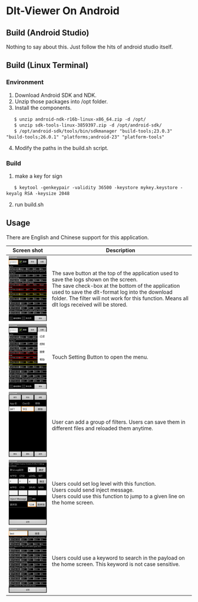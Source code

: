 # Dlt-Viewer On Android

## Build (Android Studio)

Nothing to say about this. Just follow the hits of android studio itself.

## Build (Linux Terminal)

### Environment
1. Download Android SDK and NDK.
2. Unzip those packages into /opt folder.
3. Install the components.
```(base)
   $ unzip android-ndk-r16b-linux-x86_64.zip -d /opt/
   $ unzip sdk-tools-linux-3859397.zip -d /opt/android-sdk/
   $ /opt/android-sdk/tools/bin/sdkmanager "build-tools;23.0.3" "build-tools;26.0.1" "platforms;android-23" "platform-tools"
```
4. Modify the paths in the build.sh script.

### Build
1. make a key for sign
```(shell)
   $ keytool -genkeypair -validity 36500 -keystore mykey.keystore -keyalg RSA -keysize 2048
```
2. run build.sh


## Usage

There are English and Chinese support for this application.

| Screen shot                 | Description                              |
| --------------------------- | ---------------------------------------- |
| ![home](doc/home.png)       | The save button at the top of the application used to save the logs shown on the screen. <br/> The save check-box at the bottom of the application used to save the dlt-format log into the download folder. The filter will not work for this function. Means all dlt logs received will be stored. |
| ![menu](doc/menu.png)       | Touch Setting Button to open the menu.   |
| ![filter](doc/filter.png)   | User can add a group of filters. Users can save them in different files and reloaded them anytime. |
| ![control](doc/control.png) | Users could set log level with this function. <br/> Users could send inject message.  <br/> Users could use this function to jump to a given line on the home screen. |
| ![search](doc/search.png)   | Users could use a keyword to search in the payload on the home screen. This keyword is not case sensitive. |